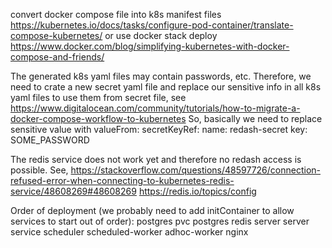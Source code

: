 convert docker compose file into k8s manifest files
https://kubernetes.io/docs/tasks/configure-pod-container/translate-compose-kubernetes/
or use docker stack deploy
https://www.docker.com/blog/simplifying-kubernetes-with-docker-compose-and-friends/

The generated k8s yaml files may contain passwords, etc. Therefore, we need
to crate a new secret yaml file and replace our sensitive info in all
k8s yaml files to use them from secret file, see
https://www.digitalocean.com/community/tutorials/how-to-migrate-a-docker-compose-workflow-to-kubernetes
So, basically we need to replace sensitive value with
          valueFrom:
            secretKeyRef:
              name: redash-secret
              key: SOME_PASSWORD

The redis service does not work yet and therefore no redash access is possible.
See,
https://stackoverflow.com/questions/48597726/connection-refused-error-when-connecting-to-kubernetes-redis-service/48608269#48608269
https://redis.io/topics/config

Order of deployment (we probably need to add initContainer to allow services to
start out of order):
postgres pvc
postgres
redis
server
server service
scheduler
scheduled-worker
adhoc-worker
nginx
